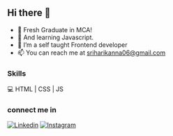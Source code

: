 
## Hi there 👋

- 🔭 Fresh Graduate in MCA!
- 🌱 And learning Javascript.
- 👀 I’m a self taught Frontend developer
- 📫 You can reach me at sriharikanna06@gmail.com
### Skills
💻 HTML | CSS | JS
### connect me in
[![Linkedin](https://img.icons8.com/color/34/linkedin-2--v1.png)](https://www.linkedin.com/in/chenchusriharibheemavaram/) [![Instagram](https://img.icons8.com/fluency/34/instagram-new.png)](https://www.instagram.com/srihari__jai/) 


